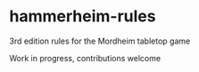 # hammerheim-rules

3rd edition rules for the Mordheim tabletop game

Work in progress, contributions welcome